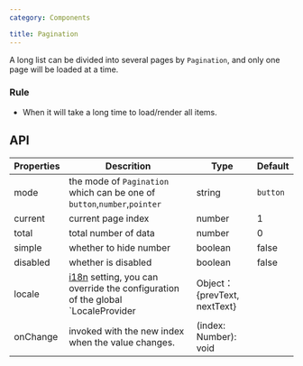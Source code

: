 ```yaml
---
category: Components

title: Pagination
---
```


A long list can be divided into several pages by `Pagination`, and only one page will be loaded at a time.

### Rule

- When it will take a long time to load/render all items.

## API

Properties | Descrition | Type | Default
-----------|------------|------|--------
|  mode  | the mode of `Pagination` which can be one of `button`,`number`,`pointer` | string | `button`  |
|  current  | current page index | number  |  1 |
|  total  | total number of data | number  |  0  |
|  simple  | whether to hide number | boolean | false  |
|  disabled  | whether is disabled | boolean | false  |
| locale |  [i18n](/components/locale-provider/) setting, you can override the configuration of the global `LocaleProvider | Object：{prevText, nextText} |  |
|  onChange | invoked with the new index when the value changes. | (index: Number): void |  |

